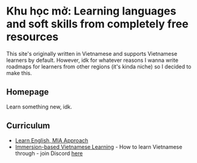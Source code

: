 # Khu học mở: Learning languages and soft skills from completely free resources

This site's originally written in Vietnamese and supports Vietnamese learners by default. However, idk for whatever reasons I wanna write roadmaps for learners from other regions (it's kinda niche) so I decided to make this.

## Homepage
Learn something new, idk.

## Curriculum

- [Learn English, MIA Approach](https://github.com/daihocmo/learn-english)
- [Immersion-based Vietnamese Learning](./learn-vietnamese) - How to learn Vietnamese through - join Discord [here](https://discord.gg/jJjaCH3Bc2)
